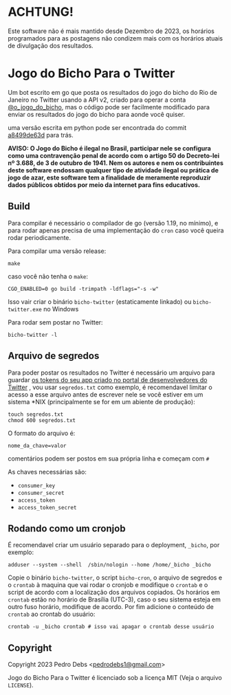 # ACHTUNG!

Este software não é mais mantido desde Dezembro de 2023, os horários programados
para as postagens não condizem mais com os horários atuais de divulgação dos
resultados.

# Jogo do Bicho Para o Twitter

Um bot escrito em go que posta os resultados do jogo do bicho do Rio de Janeiro
no Twitter usando a API v2, criado para operar a conta 
[@o\_jogo\_do\_bicho](https://twitter.com/o_jogo_do_bicho), mas o código pode
ser facilmente modificado para enviar os resultados do jogo do bicho para aonde
você quiser.

uma versão escrita em python pode ser encontrada do commit
[a8499de63d](https://github.com/melby-md/bicho-twitter/tree/a8499de63d77e86e031d11de0b9badfdc26de917)
para trás.

**AVISO: O Jogo do Bicho é ilegal no Brasil, participar nele se configura como
uma contravenção penal de acordo com o artigo 50 do Decreto-lei nº 3.688, de 3
de outubro de 1941. Nem os autores e nem os contribuintes deste software
endossam qualquer tipo de atividade ilegal ou prática de jogo de azar, este
software tem a finalidade de meramente reproduzir dados públicos obtidos por
meio da internet para fins educativos.**

## Build

Para compilar é necessário o compilador de go (versão 1.19, no mínimo), e para
rodar apenas precisa de uma implementação do `cron` caso você queira rodar
periodicamente.

Para compilar uma versão release:

    make

caso você não tenha o `make`:

    CGO_ENABLED=0 go build -trimpath -ldflags="-s -w"

Isso vair criar o binário `bicho-twitter` (estaticamente linkado) ou
`bicho-twitter.exe` no Windows

Para rodar sem postar no Twitter:

    bicho-twitter -l

## Arquivo de segredos

Para poder postar os resultados no Twitter é necessário um arquivo para guardar
[os tokens do seu app criado no portal de desenvolvedores do Twitter](https://developer.twitter.com/en/docs/apps/overview)
, vou usar `segredos.txt` como exemplo, é recomendavel limitar o acesso a esse
arquivo antes de escrever nele se você estiver em um sistema \*NIX
(principalmente se for em um abiente de produção):

    touch segredos.txt
    chmod 600 segredos.txt

O formato do arquivo é:

    nome_da_chave=valor

comentários podem ser postos em sua própria linha e começam com `#`

As chaves necessárias são:

* `consumer_key`
* `consumer_secret`
* `access_token`
* `access_token_secret`

## Rodando como um cronjob

É recomendavel criar um usuário separado para o deployment, `_bicho`, por
exemplo:

    adduser --system --shell  /sbin/nologin --home /home/_bicho _bicho

Copie o binário `bicho-twitter`, o script `bicho-cron`, o arquivo de segredos e
o `crontab` à maquina que vai rodar o cronjob e modifique o `crontab` e o script
de acordo com a localização dos arquivos copiados. Os horários em `crontab`
estão no horário de Brasília (UTC-3), caso o seu sistema esteja em outro fuso
horário, modifique de acordo. Por fim adicione o conteúdo de `crontab` ao
crontab do usuário:

    crontab -u _bicho crontab # isso vai apagar o crontab desse usuário

## Copyright

Copyright 2023 Pedro Debs &lt;<pedrodebs1@gmail.com>&gt;

Jogo do Bicho Para o Twitter é licenciado sob a licença MIT (Veja o
arquivo `LICENSE`).


